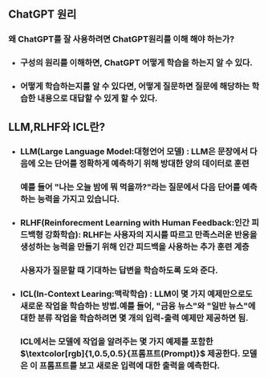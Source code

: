 ## ChatGPT 원리
### 왜 ChatGPT를 잘 사용하려면 ChatGPT원리를 이해 해야 하는가?
+ ### 구성의 원리를 이해하면, ChatGPT 어떻게 학습을 하는지 알 수 있다.
+ ### 어떻게 학습하는지를 알 수 있다면, 어떻게 질문하면 질문에 해당하는 학습한 내용으로 대답할 수 있게 할 수 있다.

## LLM,RLHF와 ICL란?
+ ### LLM(Large Language Model:대형언어 모델) : LLM은 문장에서 다음에 오는 단어를 정확하게 예측하기 위해 방대한 양의 데이터로 훈련
  ### 예를 들어 "나는 오늘 밤에 뭐 먹을까?"라는 질문에서 다음 단어를 예측하는 능력을 가지고 있습니다.
+ ### RLHF(Reinforecment Learning with Human Feedback:인간 피드백형 강화학습): RLHF는 사용자의 지시를 따르고 만족스러운 반응을 생성하는 능력을 만들기 위해 인간 피드백을 사용하는 추가 훈련 계층
  ### 사용자가 질문할 때 기대하는 답변을 학습하도록 도와 준다.
+ ### ICL(In-Context Learing:맥락학습) : LLM이 몇 가지 예제만으로도 새로운 작업을 학습하는 방법.예를 들어, "금융 뉴스"와 "일반 뉴스"에 대한 분류 작업을 학습하려면 몇 개의 입력-출력 예제만 제공하면 됨.
  ### ICL에서는 모델에 작업을 알려주는 몇 가지 예제를 포함한 $\textcolor[rgb]{1,0.5,0.5}{프롬프트(Prompt)}$ 제공한다. 모델은 이 프롬프트를 보고 새로운 입력에 대한 출력을 예측한다.
